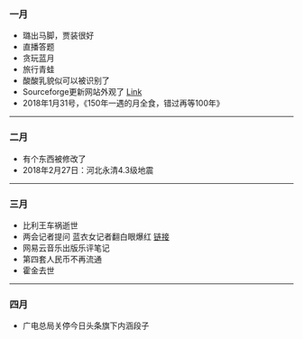 ### 一月
- 璐出马脚，贾装很好
- 直播答题
- 贪玩蓝月
- 旅行青蛙
- 酸酸乳貌似可以被识别了
- Sourceforge更新网站外观了 [Link](https://sourceforge.net/blog/introducing-the-new-sourceforge/)
- 2018年1月31号，《150年一遇的月全食，错过再等100年》

---

### 二月
- 有个东西被修改了
- 2018年2月27日：河北永清4.3级地震

---

### 三月
- 比利王车祸逝世
- 两会记者提问 蓝衣女记者翻白眼爆红 [链接](https://youtu.be/iHsH0WtyFMA)
- 网易云音乐出版乐评笔记
- 第四套人民币不再流通
- 霍金去世

---

### 四月
- 广电总局关停今日头条旗下内涵段子
